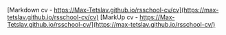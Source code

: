 [Markdown cv - https://Max-Tetslav.github.io/rsschool-cv/cv](https://max-tetslav.github.io/rsschool-cv/cv)
[MarkUp cv - https://Max-Tetslav.github.io/rsschool-cv/](https://max-tetslav.github.io/rsschool-cv/)
